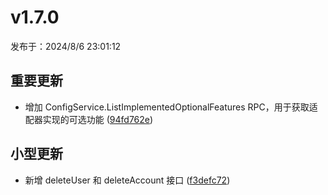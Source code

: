 # v1.7.0

发布于：2024/8/6 23:01:12

## 重要更新
- 增加 ConfigService.ListImplementedOptionalFeatures RPC，用于获取适配器实现的可选功能 ([94fd762e](https://github.com/PKUHPC/SCOW/commit/94fd762e5ff0cd6deda8acd451835d590a3cb7e8))

## 小型更新
- 新增 deleteUser 和 deleteAccount 接口 ([f3defc72](https://github.com/PKUHPC/SCOW/commit/f3defc7254da6fab226eeac165b04970c2785807))


